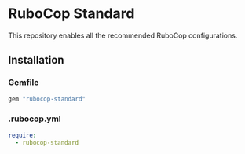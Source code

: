 # RuboCop Standard

This repository enables all the recommended RuboCop configurations.

## Installation

### Gemfile

``` ruby
gem "rubocop-standard"
```

### .rubocop.yml

``` yaml
require:
  - rubocop-standard
```
